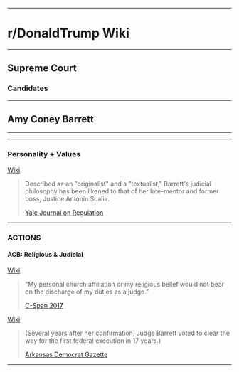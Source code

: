 -----

# **r/DonaldTrump Wiki**

-----

## Supreme Court

### Candidates

-----


## Amy Coney Barrett


-----

[//]:# 'Dev'

[//]:# 'TO USE for Official Sourcing'
[//]:# 'Assume Post-2020-09-18_1939'
[//]:# 'ODNI'
[//]:# 'NCSC-CI // NCSC-NI'
[//]:# 'Disinfo Policy'
[//]:# 'In Effect'
[//]:# 'https://www.dni.gov/index.php/ncsc-home'



[//]:# '2020-09-18_1939'
[//]:# 'Yale Journal on Regulation'
[//]:# 'Judge Amy Coney Barrett on Statutory Interpretation: Textualism, Precedent, Judicial Restraint, and the Future of Chevron, by Evan Bernick'
[//]:# 'Archive: https://archive.is/KigAU'
[//]:# '2020-09-18_1939'
[//]:# 'Wikipedia'
[//]:# 'Archive: https://archive.is/Yo8ui'
[//]:# '2020-09-18_1939'
[//]:# 'C-Span 2017-09-06 Hearing // Pending Judicial/Justice Dept Nomination Hearing'
[//]:# 'Live: https://www.c-span.org/video/?433501-1/amy-coney-barrett-testifies-seventh-circuit-confirmation-hearing-2017'
[//]:# '2020-09-18_1939'
[//]:# 'C-Span 2017-09-06 Hearing // Pending Judicial/Justice Dept Nomination Hearing'
[//]:# 'Archive: https://archive.is/Isufx'
[//]:# '2020-09-18_1939'
[//]:# 'ACB Clears Path for 1st Federal Execution in 17 yrs'
[//]:# 'Archive: https://archive.is/AQ76k'

[//]:# 'Dev'

-----

### __Personality__ + __Values__

[Wiki](https://archive.is/Yo8ui#selection-403.105-411.3)
> Described as an "originalist" and a "textualist," Barrett's judicial philosophy has been likened to that of her late-mentor and former boss, Justice Antonin Scalia. 
>
>[Yale Journal on Regulation](https://archive.is/KigAU)

-----

### __ACTIONS__ 

#### ACB: Religious & Judicial 

[Wiki](https://archive.is/Yo8ui#selection-1197.860-1203.1)
> “My personal church affiliation or my religious belief would not bear on the discharge of my duties as a judge.” 
>
>[C-Span 2017](https://www.c-span.org/video/?433501-1/amy-coney-barrett-testifies-seventh-circuit-confirmation-hearing-2017) 

[Wiki](https://archive.is/Yo8ui#selection-1203.0-1207.4)
>(Several years after her confirmation, Judge Barrett voted to clear the way for the first federal execution in 17 years.) 
>
>[Arkansas Democrat Gazette](https://archive.is/AQ76k)

-----